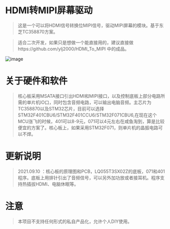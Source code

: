 # HDMI转MIPI屏幕驱动

>这是一个可以将HDMI信号转换位MIPI信号，驱动MIPI屏幕的模块。基于东芝TC358870方案。

>适合二次开发，如果只是想做一个能直接用的，建议直接做https://github.com/ylj2000/HDMI_To_MIPI 中的成品。

![image](https://github.com/ylj2000/MSATA_HDMI_MIPI/blob/main/Image/LQ055T3SX02Z.jpg)

# 关于硬件和软件

>核心板采用MSATA接口引出HDMI和MIPI接口，以及控制底板上部分电路所需的单片机IO口，同时包含音频电路，可以输出电脑音频。主芯片为TC358870以及STM32芯片，目前可以选择STM32F401CBU6/STM32F401CCU6/STM32F071CBU6,在现在这个MCU涨飞的时候，401可以8-9元，071可以4元左右在咸鱼淘到，算是比较便宜的方案了。核心板上，如果采用STM32F071，则单片机的晶振电路可以不焊。

# 更新说明
>2021.09.10 ：核心板的原理图和PCB，LQ055T3SX02Z的底板，071和401程序。底板上用排针引出了音频信号，可以另外加功放或者接耳机。程序支持热插拔HDMI、电脑休眠等。

# 注意
> 本项目不支持任何形式的私自产品化，允许个人DIY使用。
